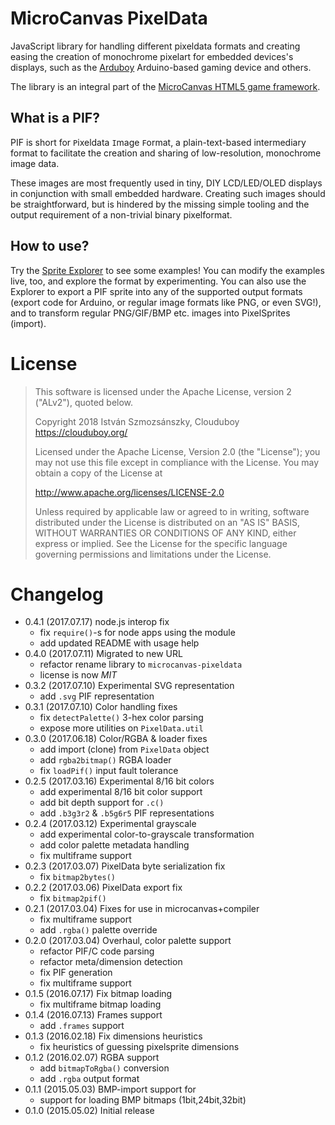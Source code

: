 # MicroCanvas PixelData
JavaScript library for handling different pixeldata formats and creating easing
the creation of monochrome pixelart for embedded devices's displays, such as the
[Arduboy](//github.com/arduboy/arduboy) Arduino-based gaming device and others.

The library is an integral part of the [MicroCanvas HTML5 game framework](
  https://github.com/clouduboy/microcanvas).

## What is a PIF?
PIF is short for `P`ixeldata `I`mage `F`ormat, a plain-text-based intermediary
format to facilitate the creation and sharing of low-resolution, monochrome
image data.

These images are most frequently used in tiny, DIY LCD/LED/OLED displays in
conjunction with small embedded hardware. Creating such images should be
straightforward, but is hindered by the missing simple tooling and the
output requirement of a non-trivial binary pixelformat.

## How to use?
Try the [Sprite Explorer](
  http://clouduboy.github.io/microcanvas-pixeldata/explorer/
) to see some examples! You can modify the examples live, too,
and explore the format by experimenting. You can also use the Explorer to
export a PIF sprite into any of the supported output formats (export code for
Arduino, or regular image formats like PNG, or even SVG!), and to transform
regular PNG/GIF/BMP etc. images into PixelSprites (import).


# License

> This software is licensed under the Apache License, version 2 ("ALv2"), quoted below.
>
> Copyright 2018 István Szmozsánszky, Clouduboy <https://clouduboy.org/>
>
> Licensed under the Apache License, Version 2.0 (the "License");
> you may not use this file except in compliance with the License.
> You may obtain a copy of the License at
>
> http://www.apache.org/licenses/LICENSE-2.0
>
> Unless required by applicable law or agreed to in writing, software
> distributed under the License is distributed on an "AS IS" BASIS,
> WITHOUT WARRANTIES OR CONDITIONS OF ANY KIND, either express or implied.
> See the License for the specific language governing permissions and
> limitations under the License.


# Changelog
- 0.4.1 (2017.07.17) node.js interop fix
  - fix `require()`-s for node apps using the module
  - add updated README with usage help
- 0.4.0 (2017.07.11) Migrated to new URL
  - refactor rename library to `microcanvas-pixeldata`
  - license is now *MIT*
- 0.3.2 (2017.07.10) Experimental SVG representation
  - add `.svg` PIF representation
- 0.3.1 (2017.07.10) Color handling fixes
  - fix `detectPalette()` 3-hex color parsing
  - expose more utilities on `PixelData.util`
- 0.3.0 (2017.06.18) Color/RGBA & loader fixes
  - add import (clone) from `PixelData` object
  - add `rgba2bitmap()` RGBA loader
  - fix `loadPif()` input fault tolerance
- 0.2.5 (2017.03.16) Experimental 8/16 bit colors
  - add experimental 8/16 bit color support
  - add bit depth support for `.c()`
  - add `.b3g3r2` & `.b5g6r5` PIF representations
- 0.2.4 (2017.03.12) Experimental grayscale
  - add experimental color-to-grayscale transformation
  - add color palette metadata handling
  - fix multiframe support
- 0.2.3 (2017.03.07) PixelData byte serialization fix
  - fix `bitmap2bytes()`
- 0.2.2 (2017.03.06) PixelData export fix
  - fix `bitmap2pif()`
- 0.2.1 (2017.03.04) Fixes for use in microcanvas+compiler
  - fix multiframe support
  - add `.rgba()` palette override
- 0.2.0 (2017.03.04) Overhaul, color palette support
  - refactor PIF/C code parsing
  - refactor meta/dimension detection
  - fix PIF generation
  - fix multiframe support
- 0.1.5 (2016.07.17) Fix bitmap loading
  - fix multiframe bitmap loading
- 0.1.4 (2016.07.13) Frames support
  - add `.frames` support
- 0.1.3 (2016.02.18) Fix dimensions heuristics
  - fix heuristics of guessing pixelsprite dimensions
- 0.1.2 (2016.02.07) RGBA support
  - add `bitmapToRgba()` conversion
  - add `.rgba` output format
- 0.1.1 (2015.05.03) BMP-import support for
  - support for loading BMP bitmaps (1bit,24bit,32bit)
- 0.1.0 (2015.05.02) Initial release
